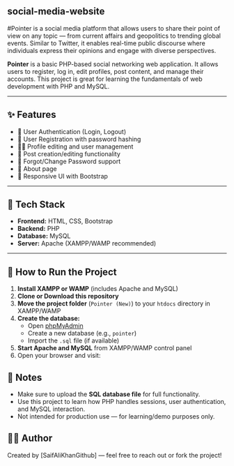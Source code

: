 ## social-media-website

#Pointer is a social media platform that allows users to share their point of view on any topic — from current affairs and geopolitics to trending global events. Similar to Twitter, it enables real-time public discourse where individuals express their opinions and engage with diverse perspectives.

**Pointer** is a basic PHP-based social networking web application. It allows users to register, log in, edit profiles, post content, and manage their accounts. This project is great for learning the fundamentals of web development with PHP and MySQL.

---

## ✨ Features

- 🔐 User Authentication (Login, Logout)
- 🧾 User Registration with password hashing
- 🧑‍💼 Profile editing and user management
- 📝 Post creation/editing functionality
- 🔑 Forgot/Change Password support
- 📄 About page
- 🎨 Responsive UI with Bootstrap

---

## 🧰 Tech Stack

- **Frontend:** HTML, CSS, Bootstrap
- **Backend:** PHP
- **Database:** MySQL
- **Server:** Apache (XAMPP/WAMP recommended)

---

## 🚀 How to Run the Project

1. **Install XAMPP or WAMP** (includes Apache and MySQL)
2. **Clone or Download this repository**
3. **Move the project folder** (`Pointer (New)`) to your `htdocs` directory in XAMPP/WAMP
4. **Create the database:**
   - Open [phpMyAdmin](http://localhost/phpmyadmin)
   - Create a new database (e.g., `pointer`)
   - Import the `.sql` file (if available)
5. **Start Apache and MySQL** from XAMPP/WAMP control panel
6. Open your browser and visit:


## 📌 Notes

- Make sure to upload the **SQL database file** for full functionality.
- Use this project to learn how PHP handles sessions, user authentication, and MySQL interaction.
- Not intended for production use — for learning/demo purposes only.

## 👨‍💻 Author

Created by [SaifAliKhanGithub] — feel free to reach out or fork the project!

